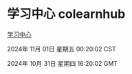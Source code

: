 # 学习中心 colearnhub
[学习中心](http://219.139.197.74:56308/colearnhub/)

2024年 11月 01日 星期五 00:20:02 CST

2024年 10月 31日 星期四 16:20:02 GMT
